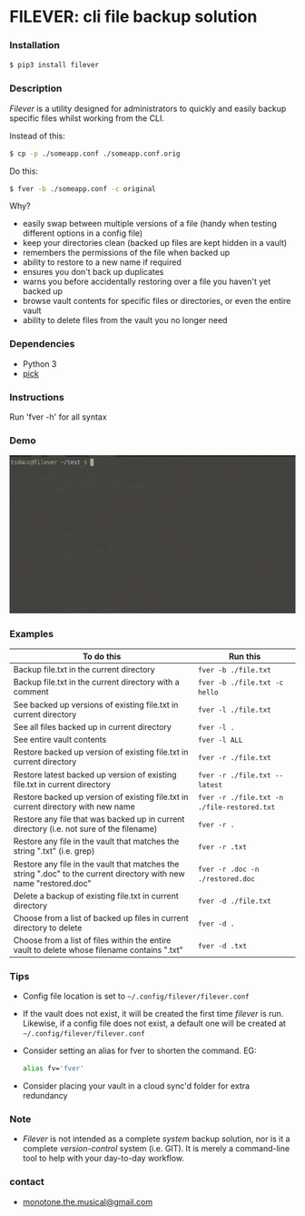 # FILEVER: cli file backup solution #

### Installation

```sh
$ pip3 install filever
```

### Description

*Filever* is a utility designed for administrators to quickly and easily backup specific files whilst working from the CLI.

Instead of this:

```sh
$ cp -p ./someapp.conf ./someapp.conf.orig
```

Do this:

```sh
$ fver -b ./someapp.conf -c original
```

Why?

 - easily swap between multiple versions of a file (handy when testing different options in a config file)
 - keep your directories clean (backed up files are kept hidden in a vault)
 - remembers the permissions of the file when backed up
 - ability to restore to a new name if required
 - ensures you don't back up duplicates
 - warns you before accidentally restoring over a file you haven't yet backed up
 - browse vault contents for specific files or directories, or even the entire vault
 - ability to delete files from the vault you no longer need

### Dependencies

 - Python 3
 - [pick](https://github.com/wong2/pick)

### Instructions ###

Run 'fver -h' for all syntax

### Demo ###

![](./filever.gif)

### Examples ###

| To do this | Run this |
| ---------- | -------- |
| Backup file.txt in the current directory | ```fver -b ./file.txt``` |
| Backup file.txt in the current directory with a comment | ```fver -b ./file.txt -c hello``` | 
| See backed up versions of existing file.txt in current directory | ```fver -l ./file.txt``` | 
| See all files backed up in current directory | ```fver -l .``` |
| See entire vault contents | ```fver -l ALL``` | 
| Restore backed up version of existing file.txt in current directory | ```fver -r ./file.txt``` | 
| Restore latest backed up version of existing file.txt in current directory | ```fver -r ./file.txt --latest``` | 
| Restore backed up version of existing file.txt in current directory with new name | ```fver -r ./file.txt -n ./file-restored.txt``` | 
| Restore any file that was backed up in current directory (i.e. not sure of the filename) | ```fver -r .``` | 
| Restore any file in the vault that matches the string ".txt" (i.e. grep) | ```fver -r .txt``` | 
| Restore any file in the vault that matches the string ".doc" to the current directory with new name "restored.doc" | ```fver -r .doc -n ./restored.doc``` | 
| Delete a backup of existing file.txt in current directory | ```fver -d ./file.txt``` | 
| Choose from a list of backed up files in current directory to delete | ```fver -d .``` |
| Choose from a list of files within the entire vault to delete whose filename contains ".txt" | ```fver -d .txt``` |

### Tips ###

 - Config file location is set to ```~/.config/filever/filever.conf```

 - If the vault does not exist, it will be created the first time *filever* is run. Likewise, if a config file does not exist, a default one will be created at ```~/.config/filever/filever.conf```

 - Consider setting an alias for fver to shorten the command. EG:

    ```sh
    alias fv='fver'
    ```

 - Consider placing your vault in a cloud sync'd folder for extra redundancy

### Note ###

* *Filever* is not intended as a complete *system* backup solution, nor is it a complete *version-control* system (i.e. GIT). It is merely a command-line tool to help with your day-to-day workflow.

### contact ###

* monotone.the.musical@gmail.com
